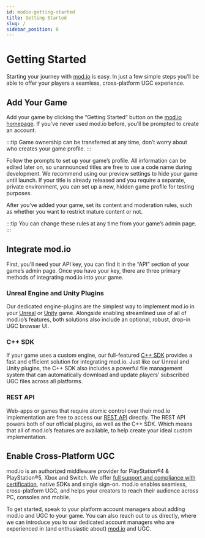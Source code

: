 ```yaml
---
id: modio-getting-started
title: Getting Started
slug: /
sidebar_position: 0
---
```


# Getting Started

Starting your journey with [mod.io](https://mod.io) is easy. In just a few simple steps you’ll be able to offer your players a seamless, cross-platform UGC experience.

## Add Your Game

Add your game by clicking the “Getting Started” button on the [mod.io homepage](https://mod.io). If you’ve never used mod.io before, you’ll be prompted to create an account. 

:::tip
Game ownership can be transferred at any time, don’t worry about who creates your game profile. 
:::

Follow the prompts to set up your game’s profile. All information can be edited later on, so unannounced titles are free to use a code name during development. We recommend using our preview settings to hide your game until launch. If your title is already released and you require a separate, private environment, you can set up a new, hidden game profile for testing purposes. 

After you’ve added your game, set its content and moderation rules, such as whether you want to restrict mature content or not. 

:::tip
You can change these rules at any time from your game’s admin page.
:::

## Integrate mod.io 

First, you’ll need your API key, you can find it in the “API” section of your game’s admin page. Once you have your key, there are three primary methods of integrating mod.io into your game. 

### Unreal Engine and Unity Plugins

Our dedicated engine-plugins are the simplest way to implement mod.io in your [Unreal](/unreal) or [Unity](/unity) game. Alongside enabling streamlined use of all of mod.io’s features, both solutions also include an optional, robust, drop-in UGC browser UI.

### C++ SDK

If your game uses a custom engine, our full-featured [C++ SDK](/cppsdk) provides a fast and efficient solution for integrating mod.io. Just like our Unreal and Unity plugins, the C++ SDK also includes a powerful file management system that can automatically download and update players’ subscribed UGC files across all platforms.

### REST API

Web-apps or games that require atomic control over their mod.io implementation are free to access our [REST API](https://docs.mod.io/restapiref/#getting-started) directly. The REST API powers both of our official plugins, as well as the C++ SDK. Which means that all of mod.io’s features are available, to help create your ideal custom implementation.

## Enable Cross-Platform UGC

mod.io is an authorized middleware provider for PlayStation&reg;4 & PlayStation&reg;5, Xbox and Switch. We offer [full support and compliance with certification](/platforms), native SDKs and single sign-on. mod.io enables seamless, cross-platform UGC, and helps your creators to reach their audience across PC, consoles and mobile.

To get started, speak to your platform account managers about adding mod.io and UGC to your game. You can also reach out to us directly, where we can introduce you to our dedicated account managers who are experienced in (and enthusiastic about) [mod.io](https://mod.io) and UGC.